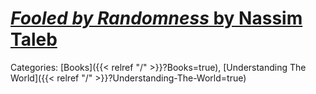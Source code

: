 # [_Fooled by Randomness_ by Nassim Taleb](https://en.wikipedia.org/wiki/Fooled_by_Randomness)

Categories: [Books]({{< relref "/" >}}?Books=true),
[Understanding The World]({{< relref "/" >}}?Understanding-The-World=true)